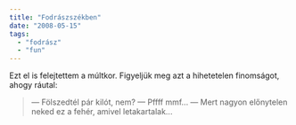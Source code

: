 ```yaml
---
title: "Fodrászszékben"
date: "2008-05-15"
tags: 
  - "fodrász"
  - "fun"
---
```


Ezt el is felejtettem a múltkor. Figyeljük meg azt a hihetetelen finomságot, ahogy ráutal:

> — Fölszedtél pár kilót, nem? 
> — Pffff mmf... 
> — Mert nagyon előnytelen neked ez a fehér, amivel letakartalak...
